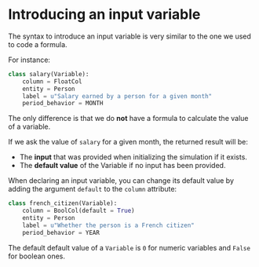 # Introducing an input variable

The syntax to introduce an input variable is very similar to the one we used to code a formula.

For instance:

```py
class salary(Variable):
    column = FloatCol
    entity = Person
    label = u"Salary earned by a person for a given month"
    period_behavior = MONTH
```


The only difference is that we do **not** have a formula to calculate the value of a variable.

If we ask the value of `salary` for a given month, the returned result will be:
* The **input** that was provided when initializing the simulation if it exists.
* The **default value** of the Variable if no input has been provided.

When declaring an input variable, you can change its default value by adding the argument `default` to the `column` attribute:

```py
class french_citizen(Variable):
    column = BoolCol(default = True)
    entity = Person
    label = u"Whether the person is a French citizen"
    period_behavior = YEAR
```

The default default value of a `Variable` is `0` for numeric variables and  `False` for boolean ones.
